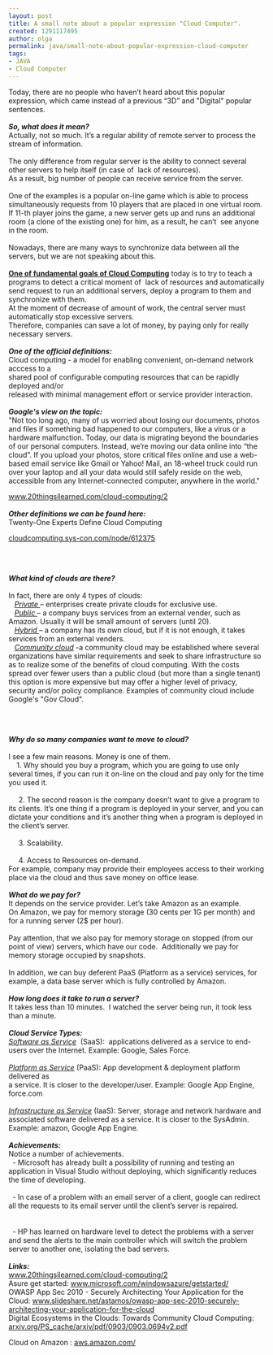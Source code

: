 ```yaml
---
layout: post
title: A small note about a popular expression "Cloud Computer".
created: 1291117495
author: olga
permalink: java/small-note-about-popular-expression-cloud-computer
tags:
- JAVA
- Cloud Computer
---
```

<p class="rteleft">Today, there are no people who haven&rsquo;t heard about this popular expression, which came instead of a previous &ldquo;3D&rdquo; and &quot;Digital&quot; popular sentences.<br />
<br />
<em><strong>So, what does it mean?</strong></em><br />
Actually, not so much. It&rsquo;s a regular ability of remote server to process the stream of information.<br />
<br />
The only difference from regular server is the ability to connect several other servers to help itself (in case of&nbsp; lack of resources).<br />
As a result, big number of people can receive service from the server.<br />
<br />
One of the examples is a popular on-line game which is able to process simultaneously requests from 10 players that are placed in one virtual room.<br />
If 11-th player joins the game, a new server gets up and runs an additional room (a clone of the existing one) for him, as a result, he can&rsquo;t&nbsp; see anyone in the room.<br />
<br />
Nowadays, there are many ways to synchronize data between all the servers, but we are not speaking about this.<br />
<br />
<strong><u>One of fundamental goals of Cloud Computing</u></strong> today is to try to teach a programs to detect a critical moment of&nbsp; lack of resources and automatically send request to run an additional servers, deploy a program to them and synchronize with them. <br />
At the moment of decrease of amount of work, the central server must automatically stop excessive servers.<br />
Therefore, companies can save a lot of money, by paying only for really necessary servers. <br />
<br />
<em><strong>One of the official definitions:</strong></em><br />
Cloud computing - a model for enabling convenient, on-demand network acccess to a <br />
shared pool of configurable computing resources that can be rapidly deployed and/or <br />
released with minimal management effort or service provider interaction.<br />
<br />
<em><strong>Google's view on the topic:</strong></em><br />
&quot;Not too long ago, many of us worried about losing our documents, photos and files if something bad happened to our computers, like a virus or a hardware malfunction. Today, our data is migrating beyond the boundaries of our personal computers. Instead, we&rsquo;re moving our data online into &ldquo;the cloud&rdquo;. If you upload your photos, store critical files online and use a web-based email service like Gmail or Yahoo! Mail, an 18-wheel truck could run over your laptop and all your data would still safely reside on the web, accessible from any Internet-connected computer, anywhere in the world.&quot;</p>
<p><a href="http://www.20thingsilearned.com/cloud-computing/2">www.20thingsilearned.com/cloud-computing/2</a><br />
<br />
<em><strong>Other definitions we can be found here:</strong></em><br />
Twenty-One Experts Define Cloud Computing</p>
<p><a href="http://cloudcomputing.sys-con.com/node/612375?page=0,1">cloudcomputing.sys-con.com/node/612375</a></p>
<p>&nbsp;</p>
<p><br />
<em><strong>What kind of clouds are there?</strong></em><br />
&nbsp;<br />
In fact, there are only 4 types of clouds:<br />
&nbsp;&nbsp; <em><u>Private </u></em>&ndash; enterprises create private clouds for exclusive use.<br />
&nbsp;&nbsp; <em><u>Public </u></em>&ndash; a company buys services from an external vender, such as Amazon. Usually it will be small amount of servers (until 20). <br />
&nbsp;&nbsp; <em><u>Hybrid </u></em>&ndash; a company has its own cloud, but if it is not enough, it takes services from an external venders. <br />
&nbsp;&nbsp; <u><em>Community cloud</em></u> -a community cloud may be established where several organizations have similar requirements and seek to share infrastructure so as to realize some of the benefits of cloud computing. With the costs spread over fewer users than a public cloud (but more than a single tenant) this option is more expensive but may offer a higher level of privacy, security and/or policy compliance. Examples of community cloud include Google's &quot;Gov Cloud&quot;.</p>
<p>&nbsp;</p>
<p><br />
<em><strong>Why do so many companies want to move to cloud?</strong></em><br />
<br />
I see a few main reasons. Money is one of them.<br />
&nbsp;&nbsp;&nbsp; 1. Why should you buy a program, which you are going to use only several times, if you can run it on-line on the cloud and pay only for the time you used it.<br />
&nbsp;<br />
&nbsp;&nbsp;&nbsp;&nbsp; 2. The second reason is the company doesn&rsquo;t want to give a program to its clients. It&rsquo;s one thing if a program is deployed in your server, and you can dictate your conditions and it&rsquo;s another thing when a program is deployed in the client&rsquo;s server. <br />
<br />
&nbsp;&nbsp;&nbsp;&nbsp; 3. Scalability.<br />
<br />
&nbsp;&nbsp;&nbsp;&nbsp; 4. Access to Resources on-demand. <br />
For example, company may provide their employees access to their working place via the cloud and thus save money on office lease.<br />
<br />
<em><strong>What do we pay for?</strong></em><br />
It depends on the service provider. Let&rsquo;s take Amazon as an example.&nbsp; <br />
On Amazon, we pay for memory storage (30 cents per 1G per month) and for a running server (2$ per hour).<br />
<br />
Pay attention, that we also pay for memory storage on stopped (from our point of view) servers, which have our code.&nbsp; Additionally we pay for memory storage occupied by snapshots.<br />
<br />
In addition, we can buy deferent PaaS (Platform as a service) services, for example, a data base server which is fully controlled by Amazon. <br />
<br />
<em><strong>How long does it take to run a server?</strong></em><br />
It takes less than 10 minutes.&nbsp; I watched the server being run, it took less than a minute. <br />
<br />
<em><strong>Cloud Service Types:</strong></em><br />
<u><em>Software as Service</em></u>&nbsp; (SaaS):&nbsp; applications delivered as a service to end-users over the Internet. Example: Google, Sales Force.<br />
<br />
<u><em>Platform as Service</em></u> (PaaS): App development &amp; deployment platform delivered as <br />
a service. It is closer to the developer/user. Example: Google App Engine, force.com<br />
&nbsp;&nbsp;&nbsp; &nbsp;&nbsp;&nbsp; &nbsp;&nbsp;&nbsp; <br />
<u><em>Infrastructure as Service</em></u> (IaaS): Server, storage and network hardware and <br />
associated software delivered as a service. It is closer to the SysAdmin. Example: amazon, Google App Engine.<br />
<br />
<em><strong>Achievements:</strong></em><br />
Notice a number of achievements.<br />
&nbsp; - Microsoft has already built a possibility of running and testing an application in Visual Studio without deploying, which significantly reduces the time of developing.<br />
<br />
&nbsp; - In case of a problem with an email server of a client, google can redirect all the requests to its email server until the client&rsquo;s server is repaired.<br />
<br />
<br />
&nbsp; - HP has learned on hardware level to detect the problems with a server and send the alerts to the main controller which will switch the problem server to another one, isolating the bad servers. <br />
<br />
<em><strong>Links:</strong></em><br />
<a href="http://www.20thingsilearned.com/cloud-computing/2">www.20thingsilearned.com/cloud-computing/2</a><br />
Asure get started: <a href="http://www.microsoft.com/windowsazure/getstarted/">www.microsoft.com/windowsazure/getstarted/</a><br />
OWASP App Sec 2010 - Securely Architecting Your Application for the Cloud:&nbsp;<a href="http://www.slideshare.net/astamos/owasp-app-sec-2010-securely-architecting-your-application-for-the-cloud">www.slideshare.net/astamos/owasp-app-sec-2010-securely-architecting-your-application-for-the-cloud</a> <br />
Digital Ecosystems in the Clouds: Towards Community Cloud Computing: <a href="http://arxiv.org/PS_cache/arxiv/pdf/0903/0903.0694v2.pdf">arxiv.org/PS_cache/arxiv/pdf/0903/0903.0694v2.pdf</a></p>
<p>Cloud on Amazon : <a href="http://aws.amazon.com/">aws.amazon.com/</a><br />
<br />
&nbsp;</p>
